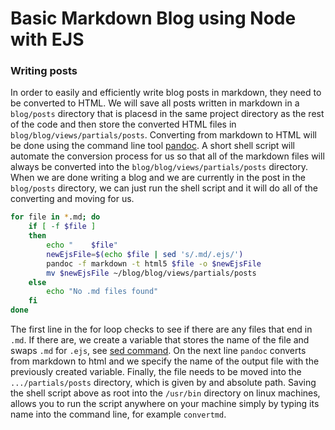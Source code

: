 # Basic Markdown Blog using Node with EJS



### Writing posts

In order to easily and efficiently write blog posts in markdown, they need to be converted to HTML. We will save all posts written in markdown in a `blog/posts` directory that is placesd in the same project directory as the rest of the code and then store the converted HTML files in `blog/blog/views/partials/posts`. Converting from markdown to HTML will be done using the command line tool [pandoc](https://pandoc.org/MANUAL.html). A short shell script will automate the conversion process for us so that all of the markdown files will always be converted into the `blog/blog/views/partials/posts` directory. When we are done writing a blog and we are currently in the post in the `blog/posts` directory, we can just run the shell script and it will do all of the converting and moving for us.

``` sh
for file in *.md; do
	if [ -f $file ]
	then
        echo "    $file"
        newEjsFile=$(echo $file | sed 's/.md/.ejs/')
		pandoc -f markdown -t html5 $file -o $newEjsFile
		mv $newEjsFile ~/blog/blog/views/partials/posts
	else
        echo "No .md files found"
    fi
done
```

The first line in the for loop checks to see if there are any files that end in `.md`. If there are, we create a variable that stores the name of the file and swaps `.md` for `.ejs`, see [sed command](https://www.howtogeek.com/666395/how-to-use-the-sed-command-on-linux/). On the next line `pandoc` converts from markdown to html and we specify the name of the output file with the previously created variable. Finally, the file needs to be moved into the `.../partials/posts` directory, which is given by and absolute path. Saving the shell script above as root into the `/usr/bin` directory on linux machines, allows you to run the script anywhere on your machine simply by typing its name into the command line, for example `convertmd`.

